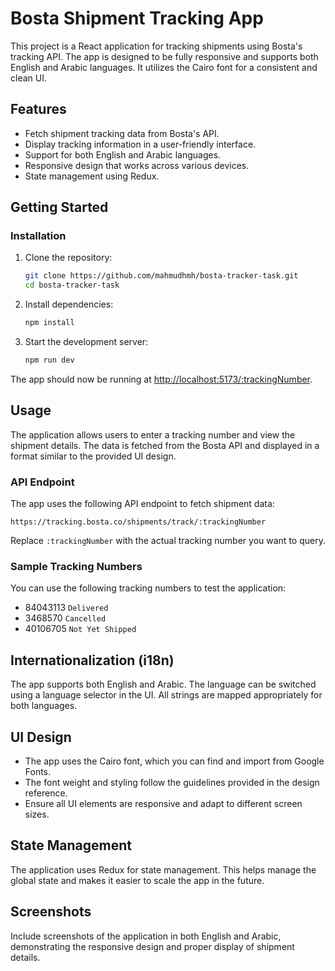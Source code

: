 # Bosta Shipment Tracking App

This project is a React application for tracking shipments using Bosta's tracking API. The app is designed to be fully responsive and supports both English and Arabic languages. It utilizes the Cairo font for a consistent and clean UI.

## Features

- Fetch shipment tracking data from Bosta's API.
- Display tracking information in a user-friendly interface.
- Support for both English and Arabic languages.
- Responsive design that works across various devices.
- State management using Redux.

## Getting Started

### Installation

1. Clone the repository:

   ```bash
   git clone https://github.com/mahmudhmh/bosta-tracker-task.git
   cd bosta-tracker-task
   ```

2. Install dependencies:

   ```bash
   npm install
   ```

3. Start the development server:
   ```bash
   npm run dev
   ```

The app should now be running at [http://localhost:5173/:trackingNumber](http://localhost:5173/:trackingNumber).

## Usage

The application allows users to enter a tracking number and view the shipment details. The data is fetched from the Bosta API and displayed in a format similar to the provided UI design.

### API Endpoint

The app uses the following API endpoint to fetch shipment data:

```
https://tracking.bosta.co/shipments/track/:trackingNumber
```

Replace `:trackingNumber` with the actual tracking number you want to query.

### Sample Tracking Numbers

You can use the following tracking numbers to test the application:

- 84043113 `Delivered`
- 3468570 `Cancelled`
- 40106705 `Not Yet Shipped`

## Internationalization (i18n)

The app supports both English and Arabic. The language can be switched using a language selector in the UI. All strings are mapped appropriately for both languages.

## UI Design

- The app uses the Cairo font, which you can find and import from Google Fonts.
- The font weight and styling follow the guidelines provided in the design reference.
- Ensure all UI elements are responsive and adapt to different screen sizes.

## State Management

The application uses Redux for state management. This helps manage the global state and makes it easier to scale the app in the future.

## Screenshots

Include screenshots of the application in both English and Arabic, demonstrating the responsive design and proper display of shipment details.
